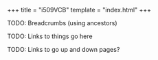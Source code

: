 +++
title = "i509VCB"
template = "index.html"
+++

TODO: Breadcrumbs (using ancestors)

TODO: Links to things go here

TODO: Links to go up and down pages?
